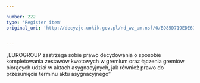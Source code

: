 ```yaml
---

number: 222
type: 'Register item'
original_uri: 'http://decyzje.uokik.gov.pl/nd_wz_um.nsf/0/B985D719EDE61AC0C12572DD0032948A?OpenDocument'


---
```


„EUROGROUP zastrzega sobie prawo decydowania o sposobie kompletowania zestawów kwotowych w gremium oraz łączenia gremiów biorących udział w aktach asygnacyjnych, jak również prawo do przesunięcia terminu aktu asygnacyjnego”
